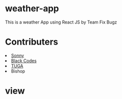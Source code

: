 # weather-app
This is a weather App using React JS by Team Fix Bugz

# Contributers 
<li> <a href="https://github.com/Sonnysam"> Sonny </a></li>
<li> <a href="https://github.com/codewithkevin">Black Codes</a></li>
<li> <a href="https://github.com/samtuga1">TUGA</a></li>
<li> <a href="https://github.com/codewithkevin"></a>Bishop</li>

# view 